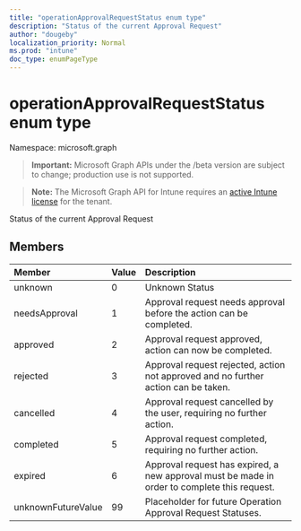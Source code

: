 ```yaml
---
title: "operationApprovalRequestStatus enum type"
description: "Status of the current Approval Request"
author: "dougeby"
localization_priority: Normal
ms.prod: "intune"
doc_type: enumPageType
---
```


# operationApprovalRequestStatus enum type

Namespace: microsoft.graph

> **Important:** Microsoft Graph APIs under the /beta version are subject to change; production use is not supported.

> **Note:** The Microsoft Graph API for Intune requires an [active Intune license](https://go.microsoft.com/fwlink/?linkid=839381) for the tenant.

Status of the current Approval Request

## Members
|Member|Value|Description|
|:---|:---|:---|
|unknown|0|Unknown Status|
|needsApproval|1|Approval request needs approval before the action can be completed.|
|approved|2|Approval request approved, action can now be completed.|
|rejected|3|Approval request rejected, action not approved and no further action can be taken.|
|cancelled|4|Approval request cancelled by the user, requiring no further action.|
|completed|5|Approval request completed, requiring no further action.|
|expired|6|Approval request has expired, a new approval must be made in order to complete this request.|
|unknownFutureValue|99|Placeholder for future Operation Approval Request Statuses.|







